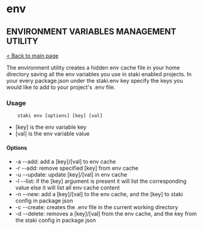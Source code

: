 # env
## ENVIRONMENT VARIABLES MANAGEMENT UTILITY
[< Back to main page](../../README.md)

The environment utility creates a hidden env cache file in your home directory
saving all the env variables you use in staki enabled projects. In your every package.json
under the staki.env key specify the keys you would like to add to your project's .env file.

### Usage
```shell
    staki env [options] [key] [val]
```
- \[key] is the env variable key
- \[val] is the env variable value

#### Options
- -a --add: add a \[key\]/\[val\] to env cache
- -r --add: remove specified \[key\] from env cache
- -u --update: update \[key\]/\[val\] in env cache
- -l --list: if the \[key\] argument is present it will 
  list the corresponding value else it will list all env cache content
- -n --new: add a \[key\]/\[val\] to the env cache, and the \[key\] to staki config in package json
- -c --create: creates the .env file in the current working directory
- -d --delete: removes a \[key\]/\[val\] from the env cache, and the key from the staki config in package json